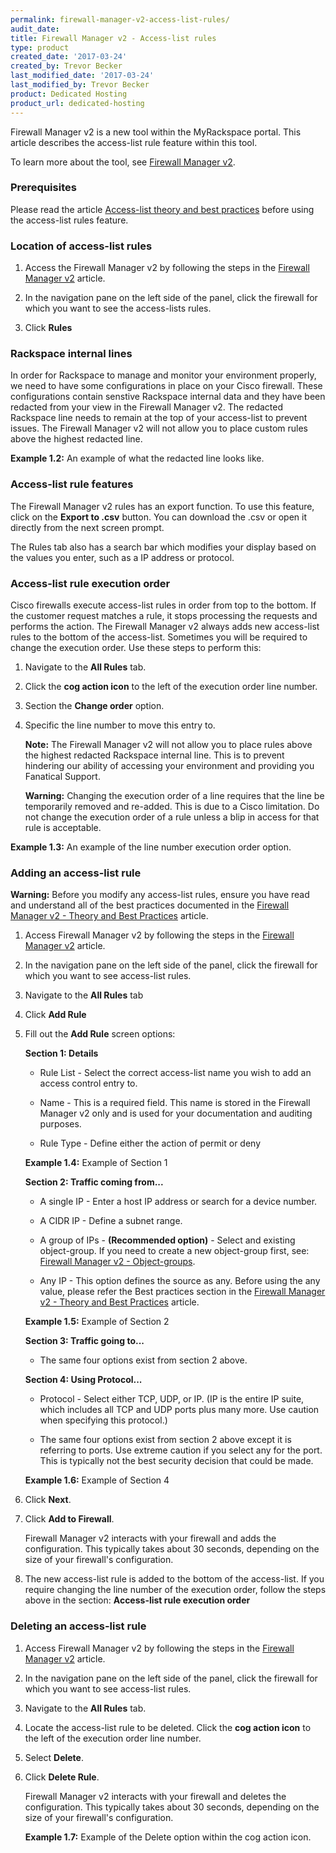 ```yaml
---
permalink: firewall-manager-v2-access-list-rules/
audit_date:
title: Firewall Manager v2 - Access-list rules
type: product
created_date: '2017-03-24'
created_by: Trevor Becker
last_modified_date: '2017-03-24'
last_modified_by: Trevor Becker
product: Dedicated Hosting
product_url: dedicated-hosting
---
```


Firewall Manager v2 is a new tool within the MyRackspace portal. This article describes the access-list rule feature within this tool. 

To learn more about the tool, see [Firewall Manager v2](https://support.rackspace.com/how-to/firewall-manager-v2).

### Prerequisites

Please read the article [Access-list theory and best practices](https://support.rackspace.com/how-to/firewall-manager-v2-access-list-theory-and-best-practices) before using the access-list rules feature.

### Location of access-list rules

1. Access the Firewall Manager v2 by following the steps in the [Firewall Manager v2](https://support.rackspace.com/how-to/firewall-manager-v2) article.

2. In the navigation pane on the left side of the panel, click the firewall for which you want to see the access-lists rules.

3. Click **Rules**

  <!-- Image "FWCPv2 Article 6 Image Rules" --->

### Rackspace internal lines

In order for Rackspace to manage and monitor your environment properly, we need to have some configurations in place on your Cisco firewall. These configurations contain senstive Rackspace internal data and they have been redacted from your view in the Firewall Manager v2. The redacted Rackspace line needs to remain at the top of your access-list to prevent issues. The Firewall Manager v2 will not allow you to place custom rules above the highest redacted line.

**Example 1.2:** An example of what the redacted line looks like.
<!-- Image "FWCPv2 Article 6 Redacted Line" --->

### Access-list rule features

The Firewall Manager v2 rules has an export function. To use this feature, click on the **Export to .csv** button. You can download the .csv or open it directly from the next screen prompt.

The Rules tab also has a search bar which modifies your display based on the values you enter, such as a IP address or protocol.

### Access-list rule execution order

Cisco firewalls execute access-list rules in order from top to the bottom. If the customer request matches a rule, it stops processing the requests and performs the action. The Firewall Manager v2 always adds new access-list rules to the bottom of the access-list. Sometimes you will be required to change the execution order. Use these steps to perform this:

1. Navigate to the **All Rules** tab.

2. Click the **cog action icon** to the left of the execution order line number.

3. Section the **Change order** option.

4. Specific the line number to move this entry to. 

   **Note:** The Firewall Manager v2 will not allow you to place rules above the highest redacted Rackspace internal line. This is to prevent hindering our ability of accessing your environment and providing you Fanatical Support.
   
   **Warning:** Changing the execution order of a line requires that the line be temporarily removed and re-added. This is due to a Cisco limitation. Do not change the execution order of a rule unless a blip in access for that rule is acceptable.

**Example 1.3:** An example of the line number execution order option.
<!-- Image "FWCPv2 Article 6 Line number" --->

### Adding an access-list rule

**Warning:** Before you modify any access-list rules, ensure you have read and understand all of the best practices documented in the [Firewall Manager v2 - Theory and Best Practices](https://support.rackspace.com/how-to/firewall-manager-v2-access-list-theory-and-best-practices) article.

1. Access Firewall Manager v2 by following the steps in the [Firewall Manager v2](https://support.rackspace.com/how-to/firewall-manager-v2) article.

2. In the navigation pane on the left side of the panel, click the firewall for which you want to see access-list rules.
   
3. Navigate to the **All Rules** tab

4. Click **Add Rule**

5. Fill out the **Add Rule** screen options:

   **Section 1: Details**
  
      - Rule List - Select the correct access-list name you wish to add an access control entry to.
  
      - Name - This is a required field. This name is stored in the Firewall Manager v2 only and is used for your documentation and auditing purposes.
  
      - Rule Type - Define either the action of permit or deny
      
      **Example 1.4:** Example of Section 1
      <!-- Image "FWCPv2 Article 6 section 1" --->
      
   **Section 2: Traffic coming from...**
  
      - A single IP - Enter a host IP address or search for a device number.
  
      - A CIDR IP - Define a subnet range.
  
      - A group of IPs - **(Recommended option)** - Select and existing object-group. If you need to create a new object-group first, see: [Firewall Manager v2 - Object-groups](https://support.rackspace.com/how-to/firewall-manager-v2-object-groups).
  
      - Any IP - This option defines the source as any. Before using the any value, please refer the Best practices section in the [Firewall Manager v2 - Theory and Best Practices](https://support.rackspace.com/how-to/firewall-manager-v2-access-list-theory-and-best-practices) article. 
  
      **Example 1.5:** Example of Section 2
      <!-- Image "FWCPv2 Article 6 section 2" --->
      
   **Section 3: Traffic going to...**
  
      - The same four options exist from section 2 above.
  
   **Section 4: Using Protocol...**
  
      - Protocol - Select either TCP, UDP, or IP. (IP is the entire IP suite, which includes all TCP and UDP ports plus many more. Use caution when specifying this protocol.)
  
      -  The same four options exist from section 2 above except it is referring to ports. Use extreme caution if you select any for the port. This is typically not the best security decision that could be made.      
  
      **Example 1.6:** Example of Section 4
      <!-- Image "FWCPv2 Article 6 section 4" --->
      
6. Click **Next**.

7. Click **Add to Firewall**.

    Firewall Manager v2 interacts with your firewall and adds the configuration. This typically takes about 30 seconds, depending on the size of your firewall's configuration.
   
8. The new access-list rule is added to the bottom of the access-list. If you require changing the line number of the execution order, follow the steps above in the section: **Access-list rule execution order**

### Deleting an access-list rule

1. Access Firewall Manager v2 by following the steps in the [Firewall Manager v2](https://support.rackspace.com/how-to/firewall-manager-v2) article.

2. In the navigation pane on the left side of the panel, click the firewall for which you want to see access-list rules.

3. Navigate to the **All Rules** tab.

4. Locate the access-list rule to be deleted. Click the **cog action icon** to the left of the execution order line number.

5. Select **Delete**.

6. Click **Delete Rule**.

   Firewall Manager v2 interacts with your firewall and deletes the configuration. This typically takes about 30 seconds, depending on the size of your firewall's configuration.

   **Example 1.7:** Example of the Delete option within the cog action icon.
   <!-- Image "FWCPv2 Article 6 delete rule" --->
